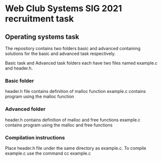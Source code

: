 # Web Club Systems SIG 2021 recruitment task
## Operating systems task

The repository contains two folders basic and advanced containing solutions for the basic and advanced task respectively.

Basic task and Advanced task folders each have two files named example.c and header.h. 

### Basic folder
header.h file contains definition of malloc function
example.c contains program using the malloc function

### Advanced folder
header.h contains definition of malloc and free functions
example.c contains program using the malloc and free functions

### Compilation instructions
Place header.h file under the same directory as example.c. To compile example.c use the command cc example.c  
